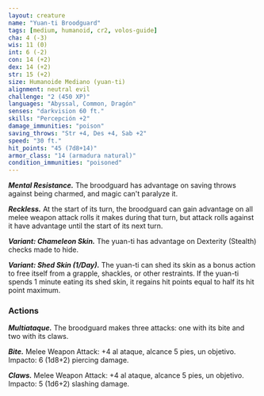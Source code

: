 ```yaml
---
layout: creature
name: "Yuan-ti Broodguard"
tags: [medium, humanoid, cr2, volos-guide]
cha: 4 (-3)
wis: 11 (0)
int: 6 (-2)
con: 14 (+2)
dex: 14 (+2)
str: 15 (+2)
size: Humanoide Mediano (yuan-ti)
alignment: neutral evil
challenge: "2 (450 XP)"
languages: "Abyssal, Common, Dragón"
senses: "darkvision 60 ft."
skills: "Percepción +2"
damage_immunities: "poison"
saving_throws: "Str +4, Des +4, Sab +2"
speed: "30 ft."
hit_points: "45 (7d8+14)"
armor_class: "14 (armadura natural)"
condition_immunities: "poisoned"
---
```


***Mental Resistance.*** The broodguard has advantage on saving throws against being charmed, and magic can't paralyze it.

***Reckless.*** At the start of its turn, the broodguard can gain advantage on all melee weapon attack rolls it makes during that turn, but attack rolls against it have advantage until the start of its next turn.

***Variant: Chameleon Skin.*** The yuan-ti has advantage on Dexterity (Stealth) checks made to hide.

***Variant: Shed Skin (1/Day).*** The yuan-ti can shed its skin as a bonus action to free itself from a grapple, shackles, or other restraints. If the yuan-ti spends 1 minute eating its shed skin, it regains hit points equal to half its hit point maximum.

### Actions

***Multiataque.*** The broodguard makes three attacks: one with its bite and two with its claws.

***Bite.*** Melee Weapon Attack: +4 al ataque, alcance 5 pies, un objetivo. Impacto: 6 (1d8+2) piercing damage.

***Claws.*** Melee Weapon Attack: +4 al ataque, alcance 5 pies, un objetivo. Impacto: 5 (1d6+2) slashing damage.